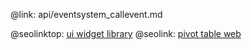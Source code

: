 @link: api/eventsystem_callevent.md

@seolinktop: [ui widget library](https://webix.com)
@seolink: [pivot table web](https://webix.com/pivot/)